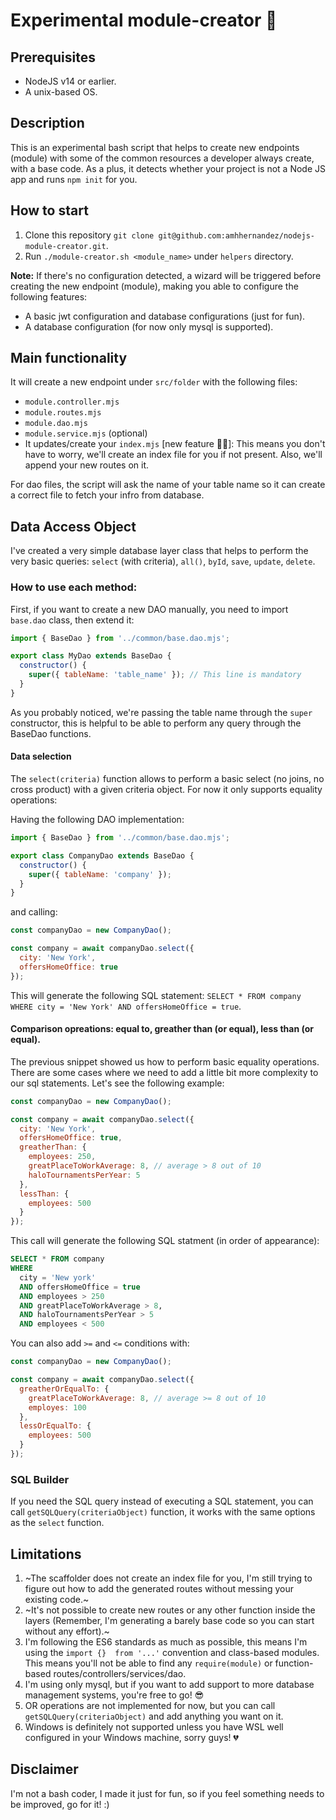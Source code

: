 # Experimental module-creator 🚀

## Prerequisites
* NodeJS v14 or earlier.
* A unix-based OS.

## Description

This is an experimental bash script that helps to create new endpoints (module) with some of the common resources a developer always create, with a base code. As a plus, it detects whether your project is not a Node JS app and runs `npm init` for you.

## How to start

1. Clone this repository `git clone git@github.com:amhhernandez/nodejs-module-creator.git`.
2. Run `./module-creator.sh <module_name>` under `helpers` directory.

**Note:** If there's no configuration detected, a wizard will be triggered before creating the new endpoint (module), making you able to configure the following features:

* A basic jwt configuration and database configurations (just for fun).
* A database configuration (for now only mysql is supported).

## Main functionality

It will create a new endpoint under `src/folder` with the following files:

* `module.controller.mjs`
* `module.routes.mjs`
* `module.dao.mjs`
* `module.service.mjs` (optional)
* It updates/create your `index.mjs` [new feature 🥳🎉]: This means you don't have to worry, we'll create an index file for you if not present. Also, we'll append your new routes on it.

For dao files, the script will ask the name of your table name so it can create a correct file to fetch your infro from database.

## Data Access Object

I've created a very simple database layer class that helps to perform the very basic queries: `select` (with criteria), `all()`, `byId`, `save`, `update`, `delete`.

### How to use each method:

First, if you want to create a new DAO manually, you need to import `base.dao` class, then extend it:

```javascript
import { BaseDao } from '../common/base.dao.mjs';

export class MyDao extends BaseDao {
  constructor() {
    super({ tableName: 'table_name' }); // This line is mandatory
  }
}
```

As you probably noticed, we're passing the table name through the `super` constructor, this is helpful to be able to perform any query through the BaseDao functions.

#### Data selection

The `select(criteria)` function allows to perform a basic select (no joins, no cross product) with a given criteria object. For now it only supports equality operations:

Having the following DAO implementation:

```javascript
import { BaseDao } from '../common/base.dao.mjs';

export class CompanyDao extends BaseDao {
  constructor() {
    super({ tableName: 'company' });
  }
}
```

and calling:

```javascript
const companyDao = new CompanyDao();

const company = await companyDao.select({
  city: 'New York',
  offersHomeOffice: true
});
```

This will generate the following SQL statement: `SELECT * FROM company WHERE city = 'New York' AND offersHomeOffice = true`.

#### Comparison opreations: equal to, greather than (or equal), less than (or equal).

The previous snippet showed us how to perform basic equality operations. There are some cases where we need to add a little bit more complexity to our
sql statements. Let's see the following example:

```javascript
const companyDao = new CompanyDao();

const company = await companyDao.select({
  city: 'New York',
  offersHomeOffice: true,
  greatherThan: {
    employees: 250,
    greatPlaceToWorkAverage: 8, // average > 8 out of 10
    haloTournamentsPerYear: 5
  },
  lessThan: {
    employees: 500
  }
});
```

This call will generate the following SQL statment (in order of appearance):

```sql
SELECT * FROM company
WHERE
  city = 'New york'
  AND offersHomeOffice = true
  AND employees > 250
  AND greatPlaceToWorkAverage > 8,
  AND haloTournamentsPerYear > 5
  AND employees < 500
```

You can also add `>=` and `<=` conditions with:

```javascript
const companyDao = new CompanyDao();

const company = await companyDao.select({
  greatherOrEqualTo: {
    greatPlaceToWorkAverage: 8, // average >= 8 out of 10
    employes: 100
  },
  lessOrEqualTo: {
    employees: 500
  }
});
```

### SQL Builder

If you need the SQL query instead of executing a SQL statement, you can call `getSQLQuery(criteriaObject)` function, it works with the same options as the `select` function.

## Limitations

1. ~The scaffolder does not create an index file for you, I'm still trying to figure out how to add the generated routes without messing your existing code.~
2. ~It's not possible to create new routes or any other function inside the layers (Remember, I'm generating a barely base code so you can start without any effort).~
3. I'm following the ES6 standards as much as possible, this means I'm using the `import {}  from '...'` convention and class-based modules. This means you'll not be able to find any `require(module)` or function-based routes/controllers/services/dao.
4. I'm using only mysql, but if you want to add support to more database management systems, you're free to go! 😎
5. OR operations are not implemented for now, but you can call `getSQLQuery(criteriaObject)` and add anything you want on it.
6. Windows is definitely not supported unless you have WSL well configured in your Windows machine, sorry guys! 💔

## Disclaimer

I'm not a bash coder, I made it just for fun, so if you feel something needs to be improved, go for it! :)
